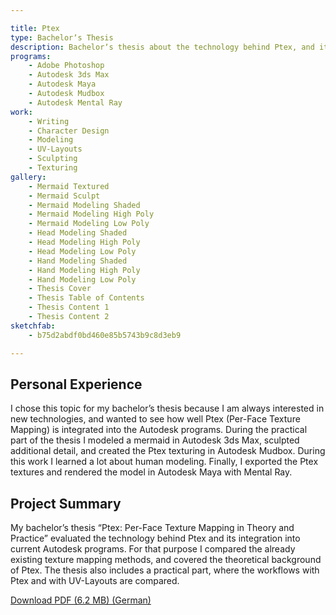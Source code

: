 ```yaml
---

title: Ptex
type: Bachelorʼs Thesis
description: Bachelorʼs thesis about the technology behind Ptex, and its integration into current 3D software.
programs:
    - Adobe Photoshop
    - Autodesk 3ds Max
    - Autodesk Maya
    - Autodesk Mudbox
    - Autodesk Mental Ray
work:
    - Writing
    - Character Design
    - Modeling
    - UV-Layouts
    - Sculpting
    - Texturing
gallery:
    - Mermaid Textured
    - Mermaid Sculpt
    - Mermaid Modeling Shaded
    - Mermaid Modeling High Poly
    - Mermaid Modeling Low Poly
    - Head Modeling Shaded
    - Head Modeling High Poly
    - Head Modeling Low Poly
    - Hand Modeling Shaded
    - Hand Modeling High Poly
    - Hand Modeling Low Poly
    - Thesis Cover
    - Thesis Table of Contents
    - Thesis Content 1
    - Thesis Content 2
sketchfab:
    - b75d2abdf0bd460e85b5743b9c8d3eb9

---
```


## Personal Experience
I chose this topic for my bachelorʼs thesis because I am always interested in new technologies, and wanted to see how 
well Ptex (Per-Face Texture Mapping) is integrated into the Autodesk programs. During the practical part of the thesis I 
modeled a mermaid in Autodesk 3ds Max, sculpted additional detail, and created the Ptex texturing in Autodesk Mudbox. 
During this work I learned a lot about human modeling. Finally, I exported the Ptex textures and rendered the model in 
Autodesk Maya with Mental Ray.

## Project Summary
My bachelorʼs thesis “Ptex: Per-Face Texture Mapping in Theory and Practice” evaluated the technology behind Ptex and 
its integration into current Autodesk programs. For that purpose I compared the already existing texture mapping 
methods, and covered the theoretical background of Ptex. The thesis also includes a practical part, where the workflows 
with Ptex and with UV-Layouts are compared.

<p class="additional-links">
    <a href="/downloads/ptex.pdf" href-lang="de" target="_blank" title="Ptex: Per-Face Texture Mapping in Theorie und Anwendung">
        Download PDF (6.2 MB) (German)
    </a>
</p>
